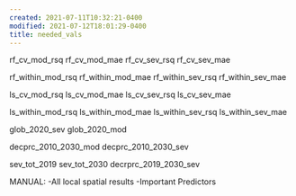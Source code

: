 ```yaml
---
created: 2021-07-11T10:32:21-0400
modified: 2021-07-12T18:01:29-0400
title: needed_vals
---
```


rf_cv_mod_rsq
rf_cv_mod_mae
rf_cv_sev_rsq
rf_cv_sev_mae

rf_within_mod_rsq
rf_within_mod_mae
rf_within_sev_rsq
rf_within_sev_mae

ls_cv_mod_rsq
ls_cv_mod_mae
ls_cv_sev_rsq
ls_cv_sev_mae

ls_within_mod_rsq
ls_within_mod_mae
ls_within_sev_rsq
ls_within_sev_mae

glob_2020_sev
glob_2020_mod

decprc_2010_2030_mod
decprc_2010_2030_sev

sev_tot_2019
sev_tot_2030
decrprc_2019_2030_sev

MANUAL:
  -All local spatial results
  -Important Predictors
